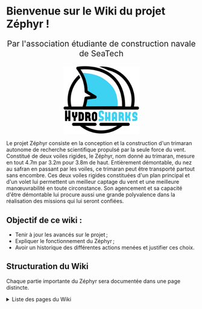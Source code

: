 # Bienvenue sur le Wiki du projet Zéphyr !


<div style="text-align: center;">
    <p style="font-size: 16pt;">Par l'association étudiante de construction navale de SeaTech</p>
</div>
<p align="center">
    <img src="LogoHD_HS_2023_Black.png" width=200 title="Profil d'aile des voiles du Zéphyr" alt="Profil ailes Zéphyr">
</p>

Le projet Zéphyr consiste en la conception et la construction d'un trimaran autonome de recherche scientifique propulsé par la seule force du vent. Constitué de deux voiles rigides, le Zéphyr, nom donné au trimaran, mesure en tout 4.7m par 3.2m pour 3.8m de haut. Entièrement démontable, du nez au safran en passant par les voiles, ce trimaran peut être transporté partout sans encombre. Ces deux voiles rigides constituées d'un plan principal et d'un volet lui permettent un meilleur captage du vent et une meilleure manœuvrabilité en toute circonstance. Son agencement et sa capacité d'être démontable lui procure aussi une grande polyvalence dans la réalisation des missions qui lui seront confiées. 

## Objectif de ce wiki : 
* Tenir à jour les avancés sur le projet ;
* Expliquer le fonctionnement du Zéphyr ;
* Avoir un historique des différentes actions menées et justifier ces choix.

## Structuration du Wiki

Chaque partie importante du Zéphyr sera documentée dans une page distincte.

<details>
<summary>Liste des pages du Wiki</summary>

<ul>
  <li><a href="StructureFlottante/README.md">Page Structure Flottante</a></li>
  <li><a href="VoilesMats/README.md">Page Voiles et Mâts</a></li>
  <li><a href="ArchitectureSysteme/README.md">Page Architecture Système</a></li>
</ul>

</details>





